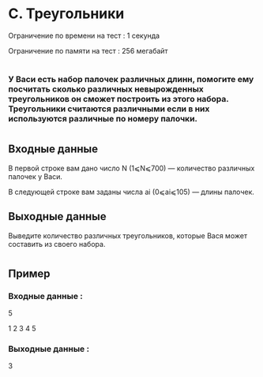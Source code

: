 # C. Треугольники
Ограничение по времени на тест : 1 секунда

Ограничение по памяти на тест : 256 мегабайт

#

### У Васи есть набор палочек различных длинн, помогите ему посчитать сколько различных невырожденных треугольников он сможет построить из этого набора. Треугольники считаются различными если в них используются различные по номеру палочки.

#

## Входные данные
В первой строке вам дано число N (1⩽N⩽700) — количество различных палочек у Васи.

В следующей строке вам заданы числа ai (0⩽ai⩽105) — длины палочек.

## Выходные данные
Выведите количество различных треугольников, которые Вася может составить из своего набора.

#

## Пример

### Входные данные :
5

1 2 3 4 5
### Выходные данные :
3